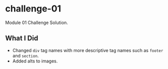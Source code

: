 # challenge-01
Module 01 Challenge Solution.

## What I Did
- Changed `div` tag names with more descriptive tag names such as `footer` and `section`.
- Added alts to images.
